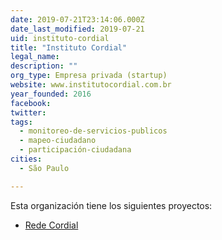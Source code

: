 ```yaml
---
date: 2019-07-21T23:14:06.000Z
date_last_modified: 2019-07-21
uid: instituto-cordial
title: "Instituto Cordial"
legal_name: 
description: ""
org_type: Empresa privada (startup)
website: www.institutocordial.com.br
year_founded: 2016
facebook: 
twitter: 
tags:
  - monitoreo-de-servicios-publicos
  - mapeo-ciudadano
  - participación-ciudadana
cities: 
  - São Paulo

---
```


Esta organización tiene los siguientes proyectos:

- [Rede Cordial](/i/rede-cordial.html)

